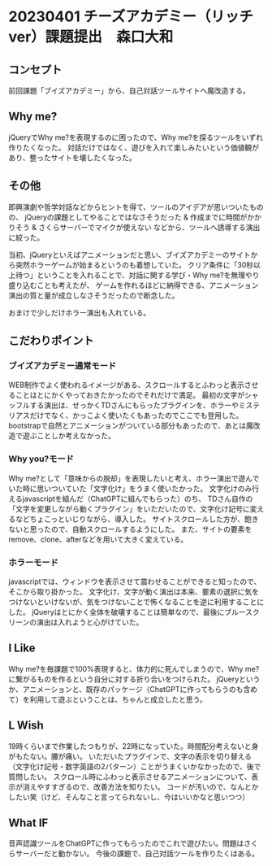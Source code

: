 # 20230401 チーズアカデミー（リッチver）課題提出　森口大和
## コンセプト
前回課題「ブイズアカデミー」から、自己対話ツールサイトへ魔改造する。

## Why me?
jQueryでWhy me?を表現するのに困ったので、Why me?を探るツールをいずれ作りたくなった。
対話だけではなく、遊びを入れて楽しみたいという価値観があり、整ったサイトを壊したくなった。

## その他
即興演劇や哲学対話などからヒントを得て、ツールのアイデアが思いついたものの、
jQueryの課題としてやることではなさそうだった & 作成までに時間がかかりそう & さくらサーバーでマイクが使えない
などから、ツールへ誘導する演出に絞った。

当初、jQueryといえばアニメーションだと思い、ブイズアカデミーのサイトから突然ホラーゲームが始まるというのも着想していた。
クリア条件に「30秒以上待つ」ということを入れることで、対話に関する学び・Why me?を無理やり盛り込むことも考えたが、
ゲームを作れるほどに納得できる、アニメーション演出の質と量が成立しなさそうだったので断念した。

おまけで少しだけホラー演出も入れている。

## こだわりポイント
### ブイズアカデミー通常モード
WEB制作でよく使われるイメージがある、スクロールするとふわっと表示させることはとにかくやっておきたかったのでそれだけで満足。
最初の文字がシャッフルする演出は、せっかくTDさんにもらったプラグインを、ホラーやミステリアスだけでなく、かっこよく使いたくもあったのでここでも登用した。
bootstrapで自然とアニメーションがついている部分もあったので、あとは魔改造で遊ぶことしか考えなかった。

### Why you?モード
Why me?として「意味からの脱却」を表現したいと考え、ホラー演出で遊んでいた時に思いついていた「文字化け」をうまく使いたかった。
文字化けのみ行えるjavascriptを組んだ（ChatGPTに組んでもらった）のち、
TDさん自作の「文字を変更しながら動くプラグイン」をいただいたので、文字化け記号に変えるなどちょこっといじりながら、導入した。
サイトスクロールした方が、飽きないと思ったので、自動スクロールするようにした。
また、サイトの要素をremove、clone、afterなどを用いて大きく変えている。

### ホラーモード
javascriptでは、ウィンドウを表示させて震わせることができると知ったので、そこから取り掛かった。
文字化け、文字が動く演出は本来、要素の選択に気をつけないといけないが、気をつけないことで怖くなることを逆に利用することにした。
jQueryはとにかく全体を破壊することは簡単なので、最後にブルースクリーンの演出は入れようと心がけていた。


## I Like
Why me?を毎課題で100%表現すると、体力的に死んでしまうので、Why me?に繋がるものを作るという自分に対する折り合いをつけられた。
jQueryというか、アニメーションと、既存のパッケージ（ChatGPTに作ってもらうのも含めて）を利用して遊ぶということは、ちゃんと成立したと思う。

## L Wish
19時くらいまで作業したつもりが、22時になっていた。時間配分考えないと身がもたない。腰が痛い。
いただいたプラグインで、文字の表示を切り替える（文字化け記号・数字英語の2パターン）ことがうまくいかなかったので、後で質問したい。
スクロール時にふわっと表示させるアニメーションについて、表示が消えやすすぎるので、改善方法を知りたい。
コードが汚いので、なんとかしたい笑（けど、そんなこと言ってられないし、今はいいかなと思いつつ）

## What IF
音声認識ツールをChatGPTに作ってもらったのでこれで遊びたい。問題はさくらサーバーだと動かない。
今後の課題で、自己対話ツールを作りたくはある。

